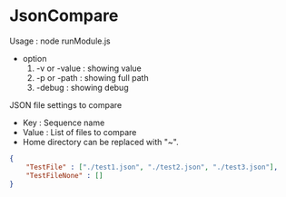 # JsonCompare

Usage : node runModule.js

- option   
  1.  -v or -value : showing value 
  2.  -p or -path : showing full path
  3.  -debug : showing debug
   

JSON file settings to compare
- Key : Sequence name
- Value : List of files to compare
- Home directory can be replaced with "~".
  
```json
{
    "TestFile" : ["./test1.json", "./test2.json", "./test3.json"],
    "TestFileNone" : []
}
```